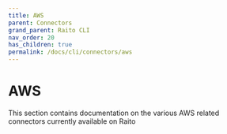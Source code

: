 ```yaml
---
title: AWS
parent: Connectors
grand_parent: Raito CLI
nav_order: 20
has_children: true
permalink: /docs/cli/connectors/aws
---
```


# AWS

This section contains documentation on the various AWS related connectors currently available on Raito